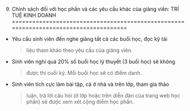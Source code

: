 9. Chính sách đối với học phần và các yêu cầu khác của giảng viên: TRÍ TUỆ KINH DOANH
=====================================================================================

-   Yêu cầu sinh viên đến nghe giảng tất cả các buổi học, đọc kỹ tài
    > liệu tham khảo theo yêu cầu của giảng viên.

-   Sinh viên nghỉ quá 20% số buổi học lý thuyết (3 buổi học) sẽ không
    > được thi cuối kỳ. Mỗi buổi học sẽ có điểm danh.

-   Sinh viên tích cực làm bài tập, cả ở nhà và trên lớp, tham gia thảo
    > luận, trả lời câu hỏi (ở lớp hoặc trên diễn đàn của trang web học
    > phần) sẽ được xem xét cộng điểm học phần.

